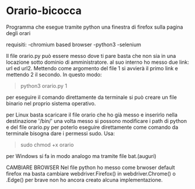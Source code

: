 # Orario-bicocca
Programma che esegue tramite python una finestra di firefox sulla pagina degli orari

requisiti:
  -chromium based browser
  -python3
  -selenium

Il file orario.py può essere messo dove ti pare basta che non sia in una locazione sotto dominio di amministratore.
al suo interno ho messo due link: url ed url2.
Mettendo come argomento del file 1 si avvierà il primo link e mettendo 2 il secondo.
In questo modo: 
>python3 orario.py 1

per eseguire il comando direttamente da terminale si può creare un file binario nel proprio sistema operativo.

per Linux basta scaricare il file orario che ho già messo e inserirlo nella destinazione '/bin/'
una volta messo si possono modificare i path di python e del file orario.py
per poterlo eseguire direttamente come comando da terminale bisogna dare i permessi sudo. 
Usa: 
>sudo chmod +x orario

per Windows si fa in modo analogo ma tramite file bat.(auguri)

CAMBIARE BROWSER
Nel file python ho messo come brwoser default firefox ma basta cambiare webdriver.Firefox() in 
webdriver.Chrome() o .Edge()
per brave non ho ancora creato alcuna implementazione.

